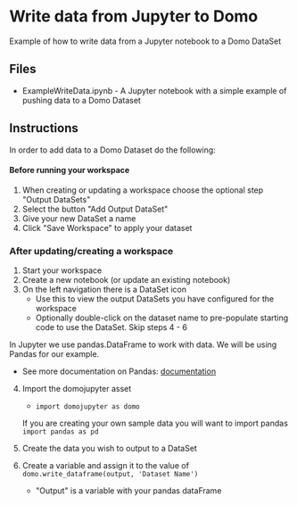 # Write data from Jupyter to Domo

Example of how to write data from a Jupyter notebook to a Domo DataSet

## Files
- ExampleWriteData.ipynb - A Jupyter notebook with a simple example of pushing data to a Domo Dataset

## Instructions
In order to add data to a Domo Dataset do the following: 

#### Before running your workspace

1. When creating or updating a workspace choose the optional step "Output DataSets"
2. Select the button "Add Output DataSet"
3. Give your new DataSet a name
4. Click "Save Workspace" to apply your dataset

### After updating/creating a workspace

1. Start your workspace
2. Create a new notebook (or update an existing notebook)
3. On the left navigation there is a DataSet icon
    - Use this to view the output DataSets you have configured for the workspace
    - Optionally double-click on the dataset name to pre-populate starting code to use the DataSet. Skip steps 4 - 6 

In Jupyter we use pandas.DataFrame to work with data. We will be using Pandas for our example. 
- See more documentation on Pandas: [documentation](https://pandas.pydata.org/docs/reference/api/pandas.DataFrame.html)

4. Import the domojupyter asset
    - `import domojupyter as domo`

    If you are creating your own sample data you will want to import pandas `import pandas as pd`

  
5. Create the data you wish to output to a DataSet
6. Create a variable and assign it to the value of `domo.write_dataframe(output, 'Dataset Name')`
    - "Output" is a variable with your pandas dataFrame
